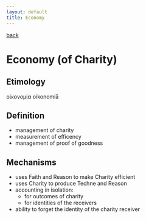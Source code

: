 ```yaml
---
layout: default
title: Economy
---
```

[back](./)

# Economy (of Charity)

## Etimology

οἰκονομία oikonomíā

## Definition

- management of charity
- measurement of efficency
- management of proof of goodness


## Mechanisms

- uses Faith and Reason to make Charity efficient
- uses Charity to produce Techne and Reason
- accounting in isolation:
  - for outcomes of charity
  - for identities of the receivers
- ability to forget the identity of the charity receiver


